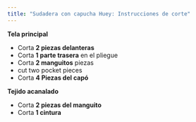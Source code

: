 ```yaml
---
title: "Sudadera con capucha Huey: Instrucciones de corte"
---
```


**Tela principal**

- Corta **2 piezas delanteras**
- Corta **1 parte trasera** en el pliegue
- Corta **2 manguitos** piezas
- cut two pocket pieces
- Corta **4 Piezas del capó**

**Tejido acanalado**

- Corta **2 piezas del manguito**
- Corta **1 cintura**
